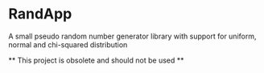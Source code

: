 # RandApp
A small pseudo random number generator library with support for uniform, normal and chi-squared distribution

** This project is obsolete and should not be used **

